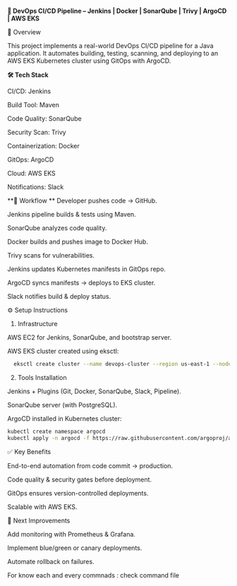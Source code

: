 
**🚀 DevOps CI/CD Pipeline – Jenkins | Docker | SonarQube | Trivy | ArgoCD | AWS EKS**

📖 Overview

This project implements a real-world DevOps CI/CD pipeline for a Java application. It automates building, testing, scanning, and deploying to an AWS EKS Kubernetes cluster using GitOps with ArgoCD.

**🛠️ Tech Stack**

CI/CD: Jenkins

Build Tool: Maven

Code Quality: SonarQube

Security Scan: Trivy

Containerization: Docker

GitOps: ArgoCD

Cloud: AWS EKS

Notifications: Slack

**🔄 Workflow
**
Developer pushes code → GitHub.

Jenkins pipeline builds & tests using Maven.

SonarQube analyzes code quality.

Docker builds and pushes image to Docker Hub.

Trivy scans for vulnerabilities.

Jenkins updates Kubernetes manifests in GitOps repo.

ArgoCD syncs manifests → deploys to EKS cluster.

Slack notifies build & deploy status.

⚙️ Setup Instructions
1. Infrastructure

AWS EC2 for Jenkins, SonarQube, and bootstrap server.

AWS EKS cluster created using eksctl:

   ```bash 
     eksctl create cluster --name devops-cluster --region us-east-1 --nodes 2
   ```


2. Tools Installation

Jenkins + Plugins (Git, Docker, SonarQube, Slack, Pipeline).

SonarQube server (with PostgreSQL).

ArgoCD installed in Kubernetes cluster:

 ```bash
 kubectl create namespace argocd  
 kubectl apply -n argocd -f https://raw.githubusercontent.com/argoproj/argo-cd/stable/manifests/install.yaml
```  


✅ Key Benefits

End-to-end automation from code commit → production.

Code quality & security gates before deployment.

GitOps ensures version-controlled deployments.

Scalable with AWS EKS.

📌 Next Improvements

Add monitoring with Prometheus & Grafana.

Implement blue/green or canary deployments.

Automate rollback on failures.


For know each and every commnads : check command file
